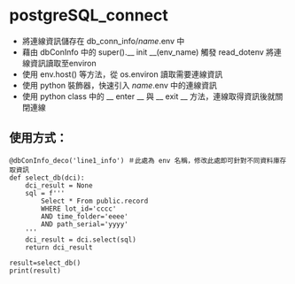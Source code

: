 # postgreSQL_connect
* 將連線資訊儲存在 db_conn_info/*name*.env 中
* 藉由 dbConInfo 中的 super().__ init __(env_name) 觸發 read_dotenv 將連線資訊讀取至environ
* 使用 env.host() 等方法，從 os.environ 讀取需要連線資訊
* 使用 python 裝飾器，快速引入 *name*.env 中的連線資訊
* 使用 python class 中的 __ enter __ 與 __ exit __ 方法，連線取得資訊後就關閉連線

## 使用方式：
```python=
@dbConInfo_deco('line1_info') ＃此處為 env 名稱，修改此處即可針對不同資料庫存取資訊
def select_db(dci):
    dci_result = None
    sql = f'''
        Select * From public.record
        WHERE lot_id='cccc'
        AND time_folder='eeee' 
        AND path_serial='yyyy'
    '''
    dci_result = dci.select(sql)
    return dci_result

result=select_db()
print(result)
```
